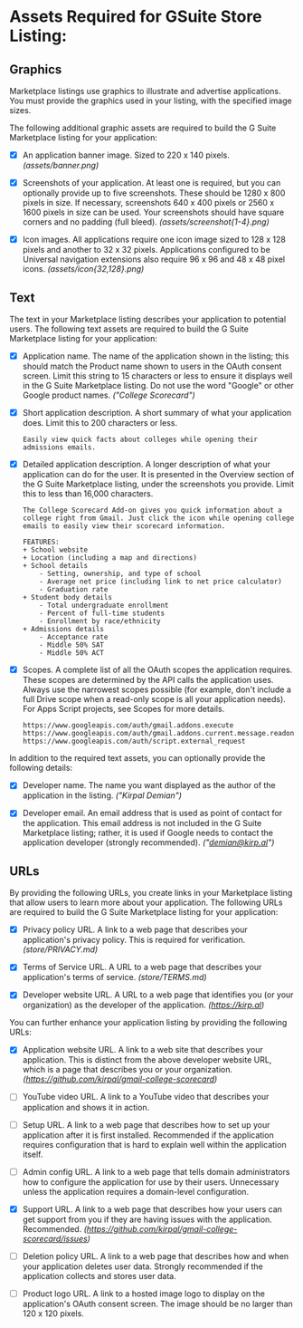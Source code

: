 # Assets Required for GSuite Store Listing:

## Graphics

Marketplace listings use graphics to illustrate and advertise applications. You must provide the graphics used in your listing, with the specified image sizes.

The following additional graphic assets are required to build the G Suite Marketplace listing for your application:

- [x] An application banner image. Sized to 220 x 140 pixels. *(assets/banner.png)*

- [x] Screenshots of your application. At least one is required, but you can optionally provide up to five screenshots. These should be 1280 x 800 pixels in size. If necessary, screenshots 640 x 400 pixels or 2560 x 1600 pixels in size can be used. Your screenshots should have square corners and no padding (full bleed). *(assets/screenshot{1-4}.png)*

- [x] Icon images. All applications require one icon image sized to 128 x 128 pixels and another to 32 x 32 pixels. Applications configured to be Universal navigation extensions also require 96 x 96 and 48 x 48 pixel icons. *(assets/icon{32,128}.png)*


## Text
The text in your Marketplace listing describes your application to potential users. The following text assets are required to build the G Suite Marketplace listing for your application:

- [x] Application name. The name of the application shown in the listing; this should match the Product name shown to users in the OAuth consent screen. Limit this string to 15 characters or less to ensure it displays well in the G Suite Marketplace listing. Do not use the word "Google" or other Google product names. *("College Scorecard")*

- [x] Short application description. A short summary of what your application does. Limit this to 200 characters or less.

    ````
    Easily view quick facts about colleges while opening their admissions emails.
    ````

- [x] Detailed application description. A longer description of what your application can do for the user. It is presented in the Overview section of the G Suite Marketplace listing, under the screenshots you provide. Limit this to less than 16,000 characters.

    ````
    The College Scorecard Add-on gives you quick information about a college right from Gmail. Just click the icon while opening college emails to easily view their scorecard information.

    FEATURES:
    + School website
    + Location (including a map and directions)
    + School details
        - Setting, ownership, and type of school
        - Average net price (including link to net price calculator)
        - Graduation rate
    + Student body details
        - Total undergraduate enrollment
        - Percent of full-time students
        - Enrollment by race/ethnicity
    + Admissions details
        - Acceptance rate
        - Middle 50% SAT
        - Middle 50% ACT
    ````

- [x] Scopes. A complete list of all the OAuth scopes the application requires. These scopes are determined by the API calls the application uses. Always use the narrowest scopes possible (for example, don't include a full Drive scope when a read-only scope is all your application needs). For Apps Script projects, see Scopes for more details.

    ````
    https://www.googleapis.com/auth/gmail.addons.execute
    https://www.googleapis.com/auth/gmail.addons.current.message.readonly
    https://www.googleapis.com/auth/script.external_request
    ````

In addition to the required text assets, you can optionally provide the following details:

- [x] Developer name. The name you want displayed as the author of the application in the listing. *("Kirpal Demian")*

- [x] Developer email. An email address that is used as point of contact for the application. This email address is not included in the G Suite Marketplace listing; rather, it is used if Google needs to contact the application developer (strongly recommended). *("demian@kirp.al")*


## URLs
By providing the following URLs, you create links in your Marketplace listing that allow users to learn more about your application. The following URLs are required to build the G Suite Marketplace listing for your application:

- [x] Privacy policy URL. A link to a web page that describes your application's privacy policy. This is required for verification. *(store/PRIVACY.md)*

- [x] Terms of Service URL. A URL to a web page that describes your application's terms of service. *(store/TERMS.md)*

- [x] Developer website URL. A URL to a web page that identifies you (or your organization) as the developer of the application. *(https://kirp.al)*

You can further enhance your application listing by providing the following URLs:

- [x] Application website URL. A link to a web site that describes your application. This is distinct from the above developer website URL, which is a page that describes you or your organization. *(https://github.com/kirpal/gmail-college-scorecard)*

- [ ] YouTube video URL. A link to a YouTube video that describes your application and shows it in action.

- [ ] Setup URL. A link to a web page that describes how to set up your application after it is first installed. Recommended if the application requires configuration that is hard to explain well within the application itself.

- [ ] Admin config URL. A link to a web page that tells domain administrators how to configure the application for use by their users. Unnecessary unless the application requires a domain-level configuration.

- [x] Support URL. A link to a web page that describes how your users can get support from you if they are having issues with the application. Recommended. *(https://github.com/kirpal/gmail-college-scorecard/issues)*

- [ ] Deletion policy URL. A link to a web page that describes how and when your application deletes user data. Strongly recommended if the application collects and stores user data.

- [ ] Product logo URL. A link to a hosted image logo to display on the application's OAuth consent screen. The image should be no larger than 120 x 120 pixels.
